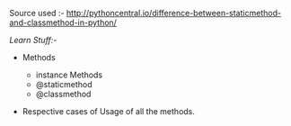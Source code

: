Source used :- http://pythoncentral.io/difference-between-staticmethod-and-classmethod-in-python/

*Learn Stuff:-*

* Methods
    * instance Methods
    * @staticmethod
    * @classmethod

* Respective cases of Usage of all the methods.